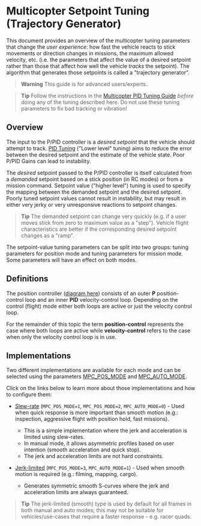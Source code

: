 # Multicopter Setpoint Tuning (Trajectory Generator)

This document provides an overview of the multicopter tuning parameters that change the *user experience*: how fast the vehicle reacts to stick movements or direction changes in missions, the maximum allowed velocity, etc. (i.e. the parameters that affect the value of a desired setpoint rather than those that affect how well the vehicle *tracks* the setpoint).
The algorithm that generates those setpoints is called a "trajectory generator".

> **Warning** This guide is for advanced users/experts.

<span></span>
> **Tip** Follow the instructions in the [Multicopter PID Tuning Guide](../config_mc/pid_tuning_guide_multicopter.md) *before* doing any of the tuning described here.
  Do not use these tuning parameters to fix bad tracking or vibration!

## Overview

The input to the P/PID controller is a *desired setpoint* that the vehicle should attempt to track.
[PID Tuning](../config_mc/pid_tuning_guide_multicopter.md) ("Lower level" tuning) aims to reduce the error between the desired setpoint and the estimate of the vehicle state.
Poor P/PID Gains can lead to instability.

The *desired* setpoint passed to the P/PID controller is itself calculated from a *demanded* setpoint based on a stick position (in RC modes) or from a mission command.
Setpoint value ("higher level") tuning is used to specify the mapping between the demanded setpoint and the desired setpoint.
Poorly tuned setpoint values cannot result in instability, but may result in either very jerky or very unresponsive reactions to setpoint changes.

> **Tip** The demanded setpoint can change very quickly (e.g. if a user moves stick from zero to maximum value as a "step").
  Vehicle flight characteristics are better if the corresponding desired setpoint changes as a "ramp".

The setpoint-value tuning parameters can be split into two groups: tuning parameters for position mode and tuning parameters for mission mode.
Some parameters will have an effect on both modes.

## Definitions

The position controller ([diagram here](https://dev.px4.io/master/en/flight_stack/controller_diagrams.html#multicopter-position-controller)) consists of an outer **P** position-control loop and an inner **PID** velocity-control loop.
Depending on the control (flight) mode either both loops are active or just the velocity control loop.

For the remainder of this topic the term **position-control** represents the case where both loops are active while **velocity-control** refers to the case when only the velocity control loop is in use.

## Implementations

Two different implementations are available for each mode and can be selected using the parameters [MPC_POS_MODE](../advanced_config/parameter_reference.md#MPC_POS_MODE) and [MPC_AUTO_MODE](../advanced_config/parameter_reference.md#MPC_AUTO_MODE).

Click on the links below to learn more about those implementations and how to configure them:
- [Slew-rate](../config_mc/mc_slew_rate_type_trajectory.md) (`MPC_POS_MODE=1`, `MPC_POS_MODE=2`, `MPC_AUTO_MODE=0`) - Used when quick response is more important than smooth motion (e.g.: inspection, aggressive flight with position hold, fast missions).
  - This is a simple implementation where the jerk and acceleration is limited using slew-rates.
  - In manual mode, it allows asymmetric profiles based on user intention (smooth acceleration and quick stop).
  - The jerk and acceleration limits are not hard constraints.

- [Jerk-limited](../config_mc/mc_jerk_limited_type_trajectory.md) (`MPC_POS_MODE=3`, `MPC_AUTO_MODE=1`) - Used when smooth motion is required (e.g.: filming, mapping, cargo).
  - Generates symmetric smooth S-curves where the jerk and acceleration limits are always guaranteed.

> **Tip** The jerk-limited (smooth) type is used by default for all frames in both manual and auto modes; this may not be suitable for vehicles/use-cases that require a faster response - e.g. racer quads.
